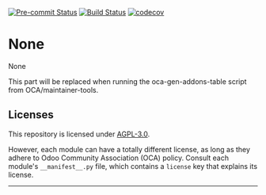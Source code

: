 
<!-- /!\ Non OCA Context : Set here the badge of your runbot / runboat instance. -->
[![Pre-commit Status](https://github.com/qrtl/sbt-oca/actions/workflows/pre-commit.yml/badge.svg?branch=12.0)](https://github.com/qrtl/sbt-oca/actions/workflows/pre-commit.yml?query=branch%3A12.0)
[![Build Status](https://github.com/qrtl/sbt-oca/actions/workflows/test.yml/badge.svg?branch=12.0)](https://github.com/qrtl/sbt-oca/actions/workflows/test.yml?query=branch%3A12.0)
[![codecov](https://codecov.io/gh/qrtl/sbt-oca/branch/12.0/graph/badge.svg)](https://codecov.io/gh/qrtl/sbt-oca)
<!-- /!\ Non OCA Context : Set here the badge of your translation instance. -->

<!-- /!\ do not modify above this line -->

# None

None

<!-- /!\ do not modify below this line -->

<!-- prettier-ignore-start -->

[//]: # (addons)

This part will be replaced when running the oca-gen-addons-table script from OCA/maintainer-tools.

[//]: # (end addons)

<!-- prettier-ignore-end -->

## Licenses

This repository is licensed under [AGPL-3.0](LICENSE).

However, each module can have a totally different license, as long as they adhere to Odoo Community Association (OCA)
policy. Consult each module's `__manifest__.py` file, which contains a `license` key
that explains its license.

----
<!-- /!\ Non OCA Context : Set here the full description of your organization. -->
